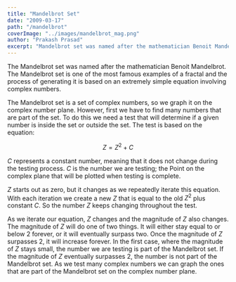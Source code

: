 ```yaml
---
title: "Mandelbrot Set"
date: "2009-03-17"
path: "/mandelbrot"
coverImage: "../images/mandelbrot_mag.png"
author: "Prakash Prasad"
excerpt: "Mandelbrot set was named after the mathematician Benoit Mandelbrot, and its a set of complex numbers drawn on the complex number plane to create a very complex geometry from a very simple equation."
---
```


The Mandelbrot set was named after the mathematician Benoit Mandelbrot. The Mandelbrot set is one of the most famous examples of a fractal and the process of generating it is based on an extremely simple equation involving complex numbers.

The Mandelbrot set is a set of complex numbers, so we graph it on the complex number plane. However, first we have to find many numbers that are part of the set. To do this we need a test that will determine if a given number is inside the set or outside the set. The test is based on the equation:

$$
Z = {Z}^2 + C
$$

$C$ represents a constant number, meaning that it does not change during the testing process. $C$ is the number we are testing; the Point on the complex plane that will be plotted when testing is complete. 

$Z$ starts out as zero, but it changes as we repeatedly iterate this equation. With each iteration we create a new $Z$ that is equal to the old ${Z}^2$ plus constant $C$. So the number $Z$ keeps changing throughout the test.

As we iterate our equation, $Z$ changes and the magnitude of $Z$ also changes. The magnitude of $Z$ will do one of two things. It will either stay equal to or below 2 forever, or it will eventually surpass two. Once the magnitude of $Z$ surpasses 2, it will increase forever. In the first case, where the magnitude of $Z$ stays small, the number we are testing is part of the Mandelbrot set. If the magnitude of $Z$ eventually surpasses 2, the number is not part of the Mandelbrot set. As we test many complex numbers we can graph the ones that are part of the Mandelbrot set on the complex number plane.